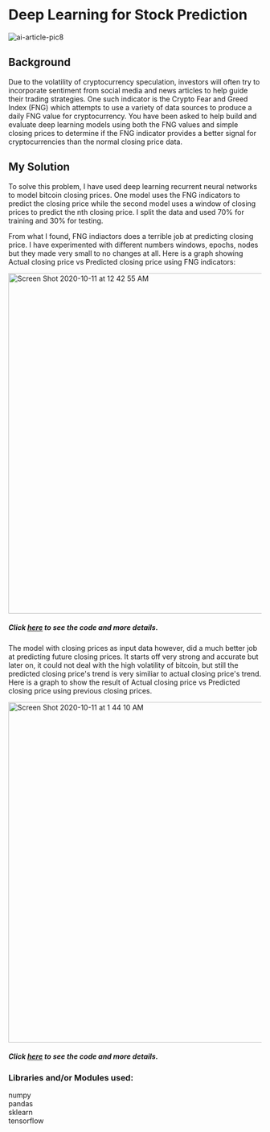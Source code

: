 # Deep Learning for Stock Prediction
![ai-article-pic8](https://user-images.githubusercontent.com/62320593/95682072-4cc49280-0bb1-11eb-8433-5552044d2478.jpg)

## Background
Due to the volatility of cryptocurrency speculation, investors will often try to incorporate sentiment from social media and news articles to help guide their trading strategies. One such indicator is the Crypto Fear and Greed Index (FNG) which attempts to use a variety of data sources to produce a daily FNG value for cryptocurrency. You have been asked to help build and evaluate deep learning models using both the FNG values and simple closing prices to determine if the FNG indicator provides a better signal for cryptocurrencies than the normal closing price data.

## My Solution
To solve this problem, I have used deep learning recurrent neural networks to model bitcoin closing prices. One model uses the FNG indicators to predict the closing price while the second model uses a window of closing prices to predict the nth closing price. I split the data and used 70% for training and 30% for testing. 

From what I found, FNG indiactors does a terrible job at predicting closing price. I have experimented with different numbers windows, epochs, nodes but they made very small to no changes at all. Here is a graph showing Actual closing price vs Predicted closing price using FNG indicators:

<img width="677" alt="Screen Shot 2020-10-11 at 12 42 55 AM" src="https://user-images.githubusercontent.com/62320593/95682358-c27d2e00-0bb2-11eb-98b4-6385f45558b8.png">

##### Click [here](https://github.com/atefajmal27/Deep_Learning_for_Stock_Predictions/blob/main/%20lstm_stock_predictor_fng.ipynb) to see the code and more details.


The model with closing prices as input data however, did a much better job at predicting future closing prices. It starts off very strong and accurate but later on, it could not deal with the high volatility of bitcoin, but still the predicted closing price's trend is very similiar to actual closing price's trend. Here is a graph to show the result of Actual closing price vs Predicted closing price using previous closing prices.

<img width="677" alt="Screen Shot 2020-10-11 at 1 44 10 AM" src="https://user-images.githubusercontent.com/62320593/95682511-931af100-0bb3-11eb-9bdc-0e1b9b4eb946.png">

##### Click [here](https://github.com/atefajmal27/Deep_Learning_for_Stock_Predictions/blob/main/lstm_stock_predictor_closing.ipynb) to see the code and more details.

### Libraries and/or Modules used:
numpy <br/>
pandas <br/>
sklearn <br/>
tensorflow <br/>


